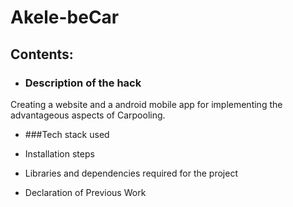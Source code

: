 # Akele-beCar

## Contents:

* ### Description of the hack

Creating a website and a android mobile app for implementing the advantageous aspects of Carpooling. 

* ###Tech stack used

* Installation steps
* Libraries and dependencies required for the project
* Declaration of Previous Work
